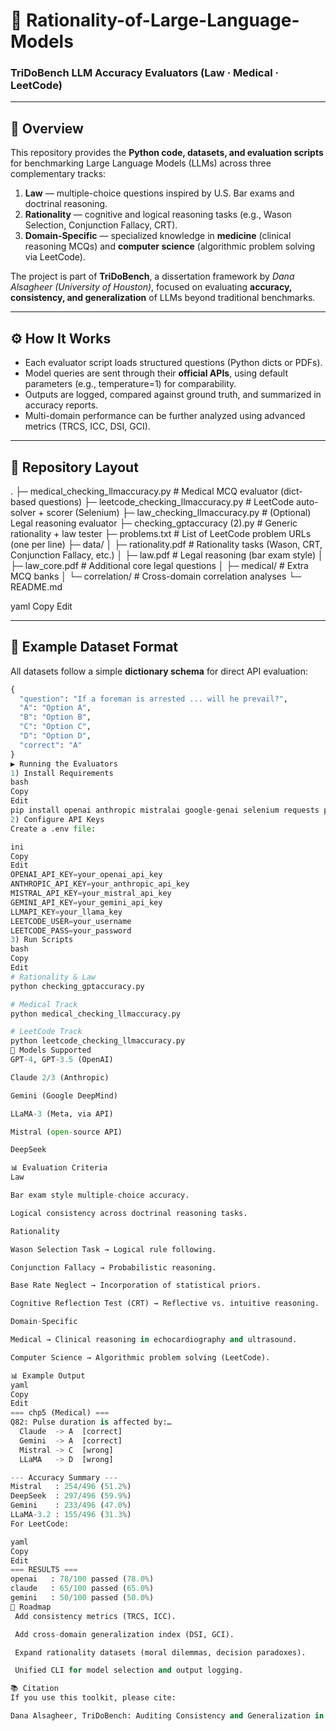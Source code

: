 # 🧠 Rationality-of-Large-Language-Models  
### TriDoBench LLM Accuracy Evaluators (Law · Medical · LeetCode)

---

## 📌 Overview
This repository provides the **Python code, datasets, and evaluation scripts** for benchmarking Large Language Models (LLMs) across three complementary tracks:

1. **Law** — multiple-choice questions inspired by U.S. Bar exams and doctrinal reasoning.  
2. **Rationality** — cognitive and logical reasoning tasks (e.g., Wason Selection, Conjunction Fallacy, CRT).  
3. **Domain-Specific** — specialized knowledge in **medicine** (clinical reasoning MCQs) and **computer science** (algorithmic problem solving via LeetCode).  

The project is part of **TriDoBench**, a dissertation framework by *Dana Alsagheer (University of Houston)*, focused on evaluating **accuracy, consistency, and generalization** of LLMs beyond traditional benchmarks.

---

## ⚙️ How It Works
- Each evaluator script loads structured questions (Python dicts or PDFs).  
- Model queries are sent through their **official APIs**, using default parameters (e.g., temperature=1) for comparability.  
- Outputs are logged, compared against ground truth, and summarized in accuracy reports.  
- Multi-domain performance can be further analyzed using advanced metrics (TRCS, ICC, DSI, GCI).  

---

## 📁 Repository Layout
.
├─ medical_checking_llmaccuracy.py # Medical MCQ evaluator (dict-based questions)
├─ leetcode_checking_llmaccuracy.py # LeetCode auto-solver + scorer (Selenium)
├─ law_checking_llmaccuracy.py # (Optional) Legal reasoning evaluator
├─ checking_gptaccuracy (2).py # Generic rationality + law tester
├─ problems.txt # List of LeetCode problem URLs (one per line)
├─ data/
│ ├─ rationality.pdf # Rationality tasks (Wason, CRT, Conjunction Fallacy, etc.)
│ ├─ law.pdf # Legal reasoning (bar exam style)
│ ├─ law_core.pdf # Additional core legal questions
│ ├─ medical/ # Extra MCQ banks
│ └─ correlation/ # Cross-domain correlation analyses
└─ README.md

yaml
Copy
Edit

---

## 🧪 Example Dataset Format
All datasets follow a simple **dictionary schema** for direct API evaluation:

```python
{
  "question": "If a foreman is arrested ... will he prevail?",
  "A": "Option A",
  "B": "Option B",
  "C": "Option C",
  "D": "Option D",
  "correct": "A"
}
▶️ Running the Evaluators
1) Install Requirements
bash
Copy
Edit
pip install openai anthropic mistralai google-genai selenium requests python-dotenv
2) Configure API Keys
Create a .env file:

ini
Copy
Edit
OPENAI_API_KEY=your_openai_api_key
ANTHROPIC_API_KEY=your_anthropic_api_key
MISTRAL_API_KEY=your_mistral_api_key
GEMINI_API_KEY=your_gemini_api_key
LLMAPI_KEY=your_llama_key
LEETCODE_USER=your_username
LEETCODE_PASS=your_password
3) Run Scripts
bash
Copy
Edit
# Rationality & Law
python checking_gptaccuracy.py

# Medical Track
python medical_checking_llmaccuracy.py

# LeetCode Track
python leetcode_checking_llmaccuracy.py
🤖 Models Supported
GPT-4, GPT-3.5 (OpenAI)

Claude 2/3 (Anthropic)

Gemini (Google DeepMind)

LLaMA-3 (Meta, via API)

Mistral (open-source API)

DeepSeek

📊 Evaluation Criteria
Law

Bar exam style multiple-choice accuracy.

Logical consistency across doctrinal reasoning tasks.

Rationality

Wason Selection Task → Logical rule following.

Conjunction Fallacy → Probabilistic reasoning.

Base Rate Neglect → Incorporation of statistical priors.

Cognitive Reflection Test (CRT) → Reflective vs. intuitive reasoning.

Domain-Specific

Medical → Clinical reasoning in echocardiography and ultrasound.

Computer Science → Algorithmic problem solving (LeetCode).

📊 Example Output
yaml
Copy
Edit
=== chp5 (Medical) ===
Q82: Pulse duration is affected by:…
  Claude  -> A  [correct]
  Gemini  -> A  [correct]
  Mistral -> C  [wrong]
  LLaMA   -> D  [wrong]

--- Accuracy Summary ---
Mistral   : 254/496 (51.2%)
DeepSeek  : 297/496 (59.9%)
Gemini    : 233/496 (47.0%)
LLaMA-3.2 : 155/496 (31.3%)
For LeetCode:

yaml
Copy
Edit
=== RESULTS ===
openai   : 78/100 passed (78.0%)
claude   : 65/100 passed (65.0%)
gemini   : 50/100 passed (50.0%)
🚀 Roadmap
 Add consistency metrics (TRCS, ICC).

 Add cross-domain generalization index (DSI, GCI).

 Expand rationality datasets (moral dilemmas, decision paradoxes).

 Unified CLI for model selection and output logging.

📚 Citation
If you use this toolkit, please cite:

Dana Alsagheer, TriDoBench: Auditing Consistency and Generalization in LLMs (PhD Dissertation, University of Houston, 2025).
